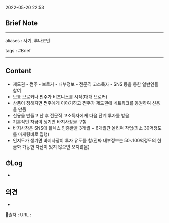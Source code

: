 2022-05-20 22:53
## Brief Note
---
aliases : 사기, 루나코인

tags : #Brief  

---

## Content
- 제도권 - 쩐주 - 브로커 - 내부정보 - 전문직 고소득자 -  SNS 등을 통한 일반인들 참여
- 보통 브로커나 쩐주가 비즈니스를 시작(대개 브로커)
- 상품이 정해지면 쩐주에게 이야기하고 쩐주가 제도권에 네트워크를 동원하여 신용을 만듬
- 신용을 만들고 난 후 전문직 고소득자에게 다음 단계 투자를 받음
- 기본적인 자금이 생기면 바지사장을 구함
- 바지사장은 SNS에 플렉스 인증글을 3개월 ~ 6개월간 올리며 작업(최소 30억정도를 마케팅비로 집행)
- 인지도가 생기면 바지사장이 투자 유도를 함(진짜 내부정보는 50~100억정도의 현금화 가능한 자산이 있지 않으면 오지않음)

## ⏱Log
-

## 의견
-


📙출처 :
URL :